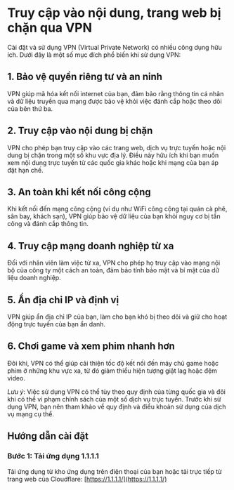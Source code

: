 # Truy cập vào nội dung, trang web bị chặn qua VPN

Cài đặt và sử dụng VPN (Virtual Private Network) có nhiều công dụng hữu ích. Dưới đây là một số mục đích phổ biến khi sử dụng VPN:

## 1. Bảo vệ quyền riêng tư và an ninh
VPN giúp mã hóa kết nối internet của bạn, đảm bảo rằng thông tin cá nhân và dữ liệu truyền qua mạng được bảo vệ khỏi việc đánh cắp hoặc theo dõi của bên thứ ba.

## 2. Truy cập vào nội dung bị chặn
VPN cho phép bạn truy cập vào các trang web, dịch vụ trực tuyến hoặc nội dung bị chặn trong một số khu vực địa lý. Điều này hữu ích khi bạn muốn xem nội dung trực tuyến từ các quốc gia khác hoặc khi mạng của bạn áp đặt hạn chế.

## 3. An toàn khi kết nối công cộng
Khi kết nối đến mạng công cộng (ví dụ như WiFi công cộng tại quán cà phê, sân bay, khách sạn), VPN giúp bảo vệ dữ liệu của bạn khỏi nguy cơ bị tấn công và đánh cắp thông tin.

## 4. Truy cập mạng doanh nghiệp từ xa
Đối với nhân viên làm việc từ xa, VPN cho phép họ truy cập vào mạng nội bộ của công ty một cách an toàn, đảm bảo tính bảo mật và bí mật của dữ liệu doanh nghiệp.

## 5. Ẩn địa chỉ IP và định vị
VPN giúp ẩn địa chỉ IP của bạn, làm cho bạn khó bị theo dõi và giữ cho hoạt động trực tuyến của bạn ẩn danh.

## 6. Chơi game và xem phim nhanh hơn
Đôi khi, VPN có thể giúp cải thiện tốc độ kết nối đến máy chủ game hoặc phim ở những khu vực xa, từ đó giảm thiểu hiện tượng giật lag hoặc đệm video.

*Lưu ý*: Việc sử dụng VPN có thể tùy theo quy định của từng quốc gia và đôi khi có thể vi phạm chính sách của một số dịch vụ trực tuyến. Trước khi sử dụng VPN, bạn nên tham khảo về quy định và điều khoản sử dụng của dịch vụ mạng cụ thể.

## Hướng dẫn cài đặt
### Bước 1: Tải ứng dụng 1.1.1.1 
Tải ứng dụng từ kho ứng dụng trên điện thoại của bạn hoặc tải trực tiếp từ trang web của Cloudflare: [https://1.1.1.1/](https://1.1.1.1/)
 






